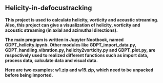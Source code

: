## Helicity-in-defocustracking

**This project is used to calculate helicity, vorticity and acoustic streaming. Also, this project can give a visualization of helicity, vorticity and acoustic streaming (in axial and azimuthal directions).**


**The main program is written in Jupyter Nootbook, named GDPT_helicity.ipynb. Other modules like GDPT_import_data.py, GDPT_handling_vibration.py, helicity2vorticity.py and GDPT_plot.py, are respectively used to realized different functions such as import data, process data, calculate data and visual data.**


**Here are two examples: w1.zip and w15.zip, which need to be unpacked before being imported.**
